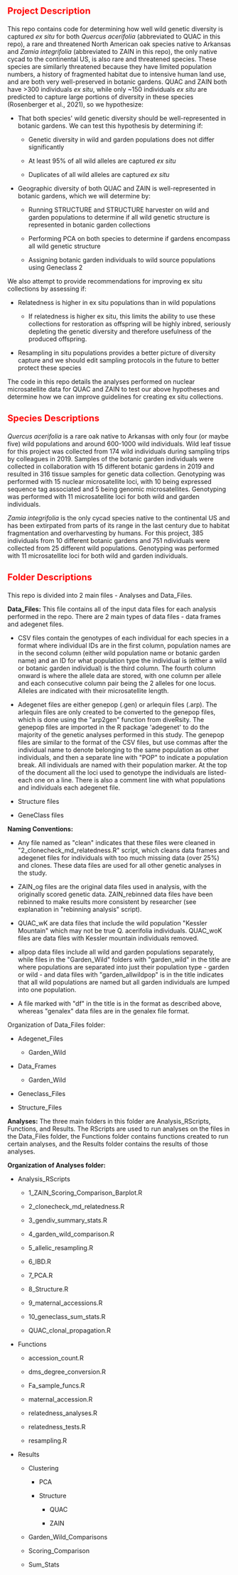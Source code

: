 <b><p><h1 style="color:red;font-size:20px;"> Project Description</b></p></h1>

This repo contains code for determining how well wild genetic diversity is captured <i>ex situ</i> for both <i>Quercus acerifolia</i> (abbreviated to QUAC in this repo), a rare and threatened North American oak species native to Arkansas and <i>Zamia integrifolia</i> (abbreviated to ZAIN in this repo), the only native cycad to the continental US, is also rare and threatened species. These species are similarly threatened because they have limited population numbers, a history of fragmented habitat due to intensive human land use, and are both very well-preserved in botanic gardens. QUAC and ZAIN both have >300 individuals <i>ex situ</i>, while only ~150 individuals <i>ex situ</i> are predicted to capture large portions of diversity in these species (Rosenberger et al., 2021), so we hypothesize: 
<ul><li>That both species' wild genetic diversity should be well-represented in botanic gardens. We can test this hypothesis by determining if:</ul></li>
<ul><ul><li>Genetic diversity in wild and garden populations does not differ significantly</li></ul></ul>
<ul><ul><li>At least 95% of all wild alleles are captured <i>ex situ</i></li></ul></ul>
<ul><ul><li>Duplicates of all wild alleles are captured <i>ex situ</i></li></ul></ul>

<ul><li>Geographic diversity of both QUAC and ZAIN is well-represented in botanic gardens, which we will determine by:</ul></li>
<ul><ul><li>Running STRUCTURE and STRUCTURE harvester on wild and garden populations to determine if all wild genetic structure is represented in botanic garden collections</li></ul></ul>
<ul><ul><li>Performing PCA on both species to determine if gardens encompass all wild genetic structure</li></ul></ul>
<ul><ul><li>Assigning botanic garden individuals to wild source populations using Geneclass 2</li></ul></ul>

We also attempt to provide recommendations for improving ex situ collections by assessing if:
<ul><li>Relatedness is higher in ex situ populations than in wild populations</ul></li>
<ul><ul><li>If relatedness is higher ex situ, this limits the ability to use these collections for restoration as offspring will be highly inbred, seriously depleting the genetic diversity and therefore usefulness of the produced offspring.</ul></ul></li>
<ul><li>Resampling in situ populations provides a better picture of diversity capture and we should edit sampling protocols in the future to better protect these species</ul></li>

The code in this repo details the analyses performed on nuclear microsatellite data for QUAC and ZAIN to test our above hypotheses and determine how we can improve guidelines for creating ex situ collections. 

<b><p><h1 style="color:red;font-size:20px;">Species Descriptions</b></p></h1>

<i>Quercus acerifolia</i> is a rare oak native to Arkansas with only four (or maybe five) wild populations and around 600-1000 wild individuals. Wild leaf tissue for this project was collected from 174 wild individuals during sampling trips by colleagues in 2019. Samples of the botanic garden individuals were collected in collaboration with 15 different botanic gardens in 2019 and resulted in 316 tissue samples for genetic data collection. Genotyping was performed with 15 nuclear microsatellite loci, with 10 being expressed sequence tag associated and 5 being genomic microsatellites. Genotyping was performed with 11 microsatellite loci for both wild and garden individuals.

<i>Zamia integrifolia</i> is the only cycad species native to the continental US and has been extirpated from parts of its range in the last century due to habitat fragmentation and overharvesting by humans. For this project, 385 individuals from 10 different botanic gardens and 751 ndividuals were collected from 25 different wild populations. Genotyping was performed with 11 microsatellite loci for both wild and garden individuals.
 
<b><p><h1 style="color:red;font-size:20px;">Folder Descriptions</b></p></h1>

This repo is divided into 2 main files - Analyses and Data_Files. 

<b>Data_Files:</b> This file contains all of the input data files for each analysis performed in the repo. There are 2 main types of data files - data frames and adegenet files. 
<ul><li>CSV files contain the genotypes of each individual for each species in a format where individual IDs are in the first column, population names are in the second column (either wild population name or botanic garden name) and an ID for what population type the individual is (either a wild or botanic garden individual) is the third column. The fourth column onward is where the allele data are stored, with one column per allele and each consecutive column pair being the 2 alleles for one locus. Alleles are indicated with their microsatellite length.</li></ul>
<ul><li>Adegenet files are either genepop (.gen) or arlequin files (.arp). The arlequin files are only created to be converted to the genepop files, which is done using the "arp2gen" function from diveRsity. The genepop files are imported in the R package 'adegenet' to do the majority of the genetic analyses performed in this study. The genepop files are similar to the format of the CSV files, but use commas after the individual name to denote belonging to the same population as other individuals, and then a separate line with "POP" to indicate a population break. All individuals are named with their population marker. At the top of the document all the loci used to genotype the individuals are listed- each one on a line. There is also a comment line with what populations and individuals each adegenet file. </li></ul>
<ul><li>Structure files</li></ul>
<ul><li>GeneClass files</li></ul>

<b>Naming Conventions:</b>
<ul><li>Any file named as "clean" indicates that these files were cleaned in "2_clonecheck_md_relatedness.R" script, which cleans data frames and adegenet files for individuals with too much missing data (over 25%) and clones. These data files are used for all other genetic analyses in the study. </li></ul>
<ul><li>ZAIN_og files are the original data files used in analysis, with the originally scored genetic data. ZAIN_rebinned data files have been rebinned to make results more consistent by researcher (see explanation in "rebinning analysis" script). </li></ul>
<ul><li>QUAC_wK are data files that include the wild population "Kessler Mountain" which may not be true Q. acerifolia individuals. QUAC_woK files are data files with Kessler mountain individuals removed. </li></ul>
<ul><li>allpop data files include all wild and garden populations separately, while files in the "Garden_Wild" folders with "garden_wild" in the title are where populations are separated into just their population type - garden or wild - and data files with "garden_allwildpop" is in the title indicates that all wild populations are named but all garden individuals are lumped into one population. </li></ul>
<ul><li>A file marked with "df" in the title is in the format as described above, whereas "genalex" data files are in the genalex file format. </li></ul>

Organization of Data_Files folder: 
<ul><li>Adegenet_Files</li></ul>
<ul><ul><li>Garden_Wild</li></ul></ul>
<ul><li>Data_Frames</li></ul>
<ul><ul><li>Garden_Wild</li></ul></ul>
<ul><li>Geneclass_Files</li></ul>
<ul><li>Structure_Files</li></ul>

<b>Analyses:</b> The three main folders in this folder are Analysis_RScripts, Functions, and Results. The RScripts are used to run analyses on the files in the Data_Files folder, the Functions folder contains functions created to run certain analyses, and the Results folder contains the results of those analyses. 

<b>Organization of Analyses folder:</b> 
<ul><li>Analysis_RScripts</li></ul>
<ul><ul><li>1_ZAIN_Scoring_Comparison_Barplot.R</li></ul></ul>
<ul><ul><li>2_clonecheck_md_relatedness.R</li></ul></ul>
<ul><ul><li>3_gendiv_summary_stats.R</li></ul></ul>
<ul><ul><li>4_garden_wild_comparison.R</li></ul></ul>
<ul><ul><li>5_allelic_resampling.R</li></ul></ul>
<ul><ul><li>6_IBD.R</li></ul></ul>
<ul><ul><li>7_PCA.R</li></ul></ul>
<ul><ul><li>8_Structure.R</li></ul></ul>
<ul><ul><li>9_maternal_accessions.R</li></ul></ul>
<ul><ul><li>10_geneclass_sum_stats.R</li></ul></ul>
<ul><ul><li>QUAC_clonal_propagation.R</li></ul></ul>
<ul><li>Functions</li></ul>
<ul><ul><li>accession_count.R</li></ul></ul>
<ul><ul><li>dms_degree_conversion.R</li></ul></ul>
<ul><ul><li>Fa_sample_funcs.R</li></ul></ul>
<ul><ul><li>maternal_accession.R</li></ul></ul>
<ul><ul><li>relatedness_analyses.R</li></ul></ul>
<ul><ul><li>relatedness_tests.R</li></ul></ul>
<ul><ul><li>resampling.R</li></ul></ul>

<ul><li>Results</li></ul>
<ul><ul><li>Clustering</li></ul></ul>
<ul><ul><ul><li>PCA</li></ul></ul></ul>
<ul><ul><ul><li>Structure</li></ul></ul></ul>
<ul><ul><ul><ul><li>QUAC</li></ul></ul></ul></ul>
<ul><ul><ul><ul><li>ZAIN</li></ul></ul></ul></ul>
<ul><ul><li>Garden_Wild_Comparisons</li></ul></ul>
<ul><ul><li>Scoring_Comparison</li></ul></ul>
<ul><ul><li>Sum_Stats</li></ul></ul>
